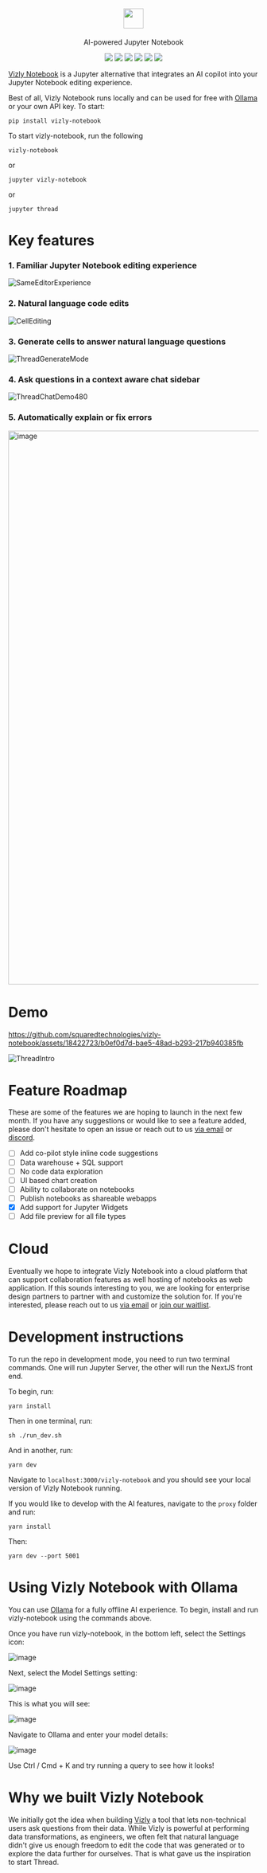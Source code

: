 <!-- DOCTOC SKIP -->

<h1 align="center">
 <a href="https://www.vizly.fyi/notebook">
  <picture>
    <source media="(prefers-color-scheme: dark)" srcset="https://www.vizly.fyi/favicon.png"/>
    <img height="40" src="https://www.vizly.fyi/notebook"/>
  </picture>
 </a>
</h1>
<p align="center">
AI-powered Jupyter Notebook
</p>
<p align="center">
  <a href="https://www.vizly.fyi/notebook"><img src="https://img.shields.io/badge/Website-blue?logo=googlechrome&logoColor=orange"/></a>
  <a href="https://cal.com/ali-shobeiri/30min"><img src="https://img.shields.io/badge/Book%20a%20Call-blue" /></a>
  <a href="mailto:ali@vizlylabs.com"><img src="https://img.shields.io/badge/Email%20Us-brightgreen" /></a>
  <a href="https://discord.gg/ZuHq9hDs2y"><img src="https://img.shields.io/badge/Join%20Discord-7289DA?logo=discord&logoColor=white" /></a>
  <a href="https://github.com/squaredtechnologies/vizly-notebook/blob/main/LICENSE"><img src="https://img.shields.io/github/license/squaredtechnologies/vizly-notebook"/></a>
  <a href="https://github.com/squaredtechnologies/vizly-notebook"><img src="https://img.shields.io/github/stars/squaredtechnologies/vizly-notebook" /></a>
</p>

[Vizly Notebook](https://www.vizly.fyi/notebook) is a Jupyter alternative that integrates an AI copilot into your Jupyter Notebook editing experience.

Best of all, Vizly Notebook runs locally and can be used for free with [Ollama](https://github.com/ollama/ollama) or your own API key. To start:

```
pip install vizly-notebook
```

To start vizly-notebook, run the following

```
vizly-notebook
```

or

```
jupyter vizly-notebook
```

or

```
jupyter thread
```

# Key features

### 1. Familiar Jupyter Notebook editing experience

![SameEditorExperience](https://github.com/squaredtechnologies/vizly-notebook/assets/18422723/7bc86160-bd67-43dd-be86-bbf5360b5837)

### 2. Natural language code edits

![CellEditing](https://github.com/squaredtechnologies/vizly-notebook/assets/18422723/73061e90-cc81-4bd7-b346-8bb01f5061a5)

### 3. Generate cells to answer natural language questions

![ThreadGenerateMode](https://github.com/squaredtechnologies/vizly-notebook/assets/18422723/f8a6f2de-4c8d-4eb5-b9a8-2a0bfbd5e740)

### 4. Ask questions in a context aware chat sidebar

![ThreadChatDemo480](https://github.com/squaredtechnologies/vizly-notebook/assets/18422723/a152550b-ede4-497b-9d48-bdff2f7ee7e4)

### 5. Automatically explain or fix errors

<img width="1112" alt="image" src="https://github.com/squaredtechnologies/vizly-notebook/assets/18422723/93a16931-4236-4ab0-b5b5-673100af2ca0">

# Demo

https://github.com/squaredtechnologies/vizly-notebook/assets/18422723/b0ef0d7d-bae5-48ad-b293-217b940385fb

![ThreadIntro](https://github.com/squaredtechnologies/vizly-notebook/assets/18422723/ac49e65b-e8f7-4e7b-a349-76cf533178df)

# Feature Roadmap

These are some of the features we are hoping to launch in the next few month. If you have any suggestions or would like to see a feature added, please don't hesitate to open an issue or reach out to us [via email](mailto:ali@vizlylabs.com) or [discord](https://discord.gg/ZuHq9hDs2y).

-   [ ] Add co-pilot style inline code suggestions
-   [ ] Data warehouse + SQL support
-   [ ] No code data exploration
-   [ ] UI based chart creation
-   [ ] Ability to collaborate on notebooks
-   [ ] Publish notebooks as shareable webapps
-   [x] Add support for Jupyter Widgets
-   [ ] Add file preview for all file types

# Cloud

Eventually we hope to integrate Vizly Notebook into a cloud platform that can support collaboration features as well hosting of notebooks as web application. If this sounds interesting to you, we are looking for enterprise design partners to partner with and customize the solution for. If you're interested, please reach out to us [via email](mailto:ali@vizlylabs.com) or [join our waitlist](https://waitlist.thread.dev).

# Development instructions

To run the repo in development mode, you need to run two terminal commands. One will run Jupyter Server, the other will run the NextJS front end.

To begin, run:

```
yarn install
```

Then in one terminal, run:

```
sh ./run_dev.sh
```

And in another, run:

```
yarn dev
```

Navigate to `localhost:3000/vizly-notebook` and you should see your local version of Vizly Notebook running.

If you would like to develop with the AI features, navigate to the `proxy` folder and run:

```
yarn install
```

Then:

```
yarn dev --port 5001
```

# Using Vizly Notebook with Ollama

You can use [Ollama](https://github.com/ollama/ollama) for a fully offline AI experience. To begin, install and run vizly-notebook using the commands above.

Once you have run vizly-notebook, in the bottom left, select the Settings icon:

![image](https://github.com/squaredtechnologies/vizly-notebook/assets/18422723/b7dd8546-9aaa-47fe-b241-4f9ed085b633)

Next, select the Model Settings setting:

![image](https://github.com/squaredtechnologies/vizly-notebook/assets/18422723/47e9f1f2-dd81-4aa1-9290-5e8c9445766a)

This is what you will see:

![image](https://github.com/squaredtechnologies/vizly-notebook/assets/18422723/b218f005-afa4-40d6-835e-d2b6e14757b5)

Navigate to Ollama and enter your model details:

![image](https://github.com/squaredtechnologies/vizly-notebook/assets/18422723/8b5cc906-d261-409d-b843-068be69ed410)

Use Ctrl / Cmd + K and try running a query to see how it looks!

# Why we built Vizly Notebook

We initially got the idea when building [Vizly](https://vizly.fyi/) a tool that lets non-technical users ask questions from their data. While Vizly is powerful at performing data transformations, as engineers, we often felt that natural language didn't give us enough freedom to edit the code that was generated or to explore the data further for ourselves. That is what gave us the inspiration to start Thread.
